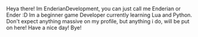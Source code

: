 Heya there!
Im EnderianDevelopment, you can just call me Enderian or Ender :D
Im a beginner game Developer currently learning Lua and Python.
Don't expect anything massive on my profile, but anything i do, will be put on here!
Have a nice day!
Bye!
